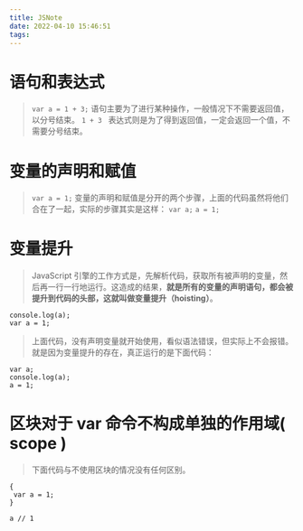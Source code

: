 ```yaml
---
title: JSNote
date: 2022-04-10 15:46:51
tags:
---
```

# 语句和表达式
> `var a = 1 + 3;`
语句主要为了进行某种操作，一般情况下不需要返回值，以分号结束。
`1 + 3 `
表达式则是为了得到返回值，一定会返回一个值，不需要分号结束。

# 变量的声明和赋值
> `var a = 1;`
变量的声明和赋值是分开的两个步骤，上面的代码虽然将他们合在了一起，实际的步骤其实是这样：
`var a;`
`a = 1;`
# 变量提升
> JavaScript 引擎的工作方式是，先解析代码，获取所有被声明的变量，然后再一行一行地运行。这造成的结果，**就是所有的变量的声明语句，都会被提升到代码的头部，这就叫做变量提升（hoisting）**。
```
console.log(a);
var a = 1;
```

> 上面代码，没有声明变量就开始使用，看似语法错误，但实际上不会报错。就是因为变量提升的存在，真正运行的是下面代码：
```
var a;
console.log(a);
a = 1;
```

# 区块对于 var 命令不构成单独的作用域( scope )
>下面代码与不使用区块的情况没有任何区别。
 ```
{
  var a = 1;
}

a // 1
 ```
